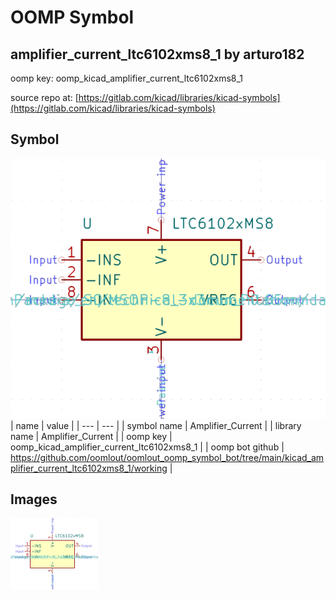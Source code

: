 # OOMP Symbol  
## amplifier_current_ltc6102xms8_1  by arturo182  
  
oomp key: oomp_kicad_amplifier_current_ltc6102xms8_1  
  
source repo at: [https://gitlab.com/kicad/libraries/kicad-symbols](https://gitlab.com/kicad/libraries/kicad-symbols)  
## Symbol  
  
[![working.png](working_600.png)](working.png)  
| name | value | 
| --- | --- | 
| symbol name | Amplifier_Current | 
| library name | Amplifier_Current | 
| oomp key | oomp_kicad_amplifier_current_ltc6102xms8_1 | 
| oomp bot github | https://github.com/oomlout/oomlout_oomp_symbol_bot/tree/main/kicad_amplifier_current_ltc6102xms8_1/working | 
## Images  
  
[![working.png](working_140.png)](working.png)  
